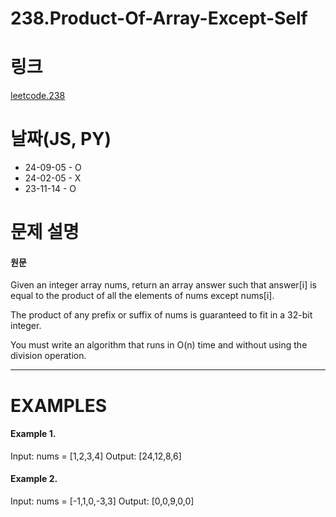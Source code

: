# 238.Product-Of-Array-Except-Self

# 링크
[leetcode.238](https://leetcode.com/problems/product-of-array-except-self/submissions/1379899741/?envType=study-plan-v2&envId=leetcode-75)

# 날짜(JS, PY)

* 24-09-05 - O
* 24-02-05 - X
* 23-11-14 - O

# 문제 설명
#### 원문


Given an integer array nums, return an array answer such that answer[i] is equal to the product of all the elements of nums except nums[i].

The product of any prefix or suffix of nums is guaranteed to fit in a 32-bit integer.

You must write an algorithm that runs in O(n) time and without using the division operation.


***

# EXAMPLES
#### Example 1.


Input: nums = [1,2,3,4]
Output: [24,12,8,6]



#### Example 2.


Input: nums = [-1,1,0,-3,3]
Output: [0,0,9,0,0]
